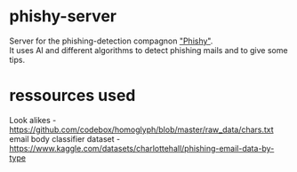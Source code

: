 # phishy-server

Server for the phishing-detection compagnon ["Phishy"](https://github.com/LNDC-2023/phishy-plugin-firefox).<br/>
It uses AI and different algorithms to detect phishing mails and to give some tips.

# ressources used

Look alikes - https://github.com/codebox/homoglyph/blob/master/raw_data/chars.txt<br/>
email body classifier dataset - https://www.kaggle.com/datasets/charlottehall/phishing-email-data-by-type
